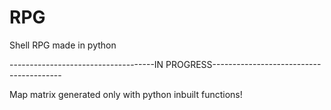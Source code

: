 # RPG
Shell RPG made in python

------------------------------------IN PROGRESS----------------------------------------

Map matrix generated only with python inbuilt functions!
